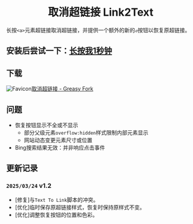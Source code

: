 # <div align="center">取消超链接 Link2Text</div>
长按`<a>`元素超链接取消超链接，并提供一个额外的新的`↺`按钮以恢复原超链接。
## 安装后尝试一下：<a href="https://github.com/zxk2099/Link2Text">长按我1秒钟</a>
## 下载
<img alt="Favicon" src="https://www.faviconextractor.com/favicon/greasyfork.org?larger=true" /><a href="https://greasyfork.org/zh-CN/scripts/530665">取消超链接 - Greasy Fork</a>

## 问题
+ 恢复按钮显示不全或不显示
  + 部分父级元素`overflow:hidden`样式限制内部元素显示
  + 网站动态变更元素尺寸或位置
+ Bing搜索结果无效：并非响应点击事件
## 更新记录
### `2025/03/24` v1.2
+ [修复]与`Text To Link`脚本的冲突。
+ [优化]临时保存原超链接样式，恢复时保持原样式不变。
+ [优化]调整恢复按钮的位置和色彩。
